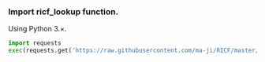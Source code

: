 ### Import ricf_lookup function.
Using Python 3.×.
```Python
import requests
exec(requests.get('https://raw.githubusercontent.com/ma-ji/RICF/master/ricf_oid/ricf_lookup.py').text)
```